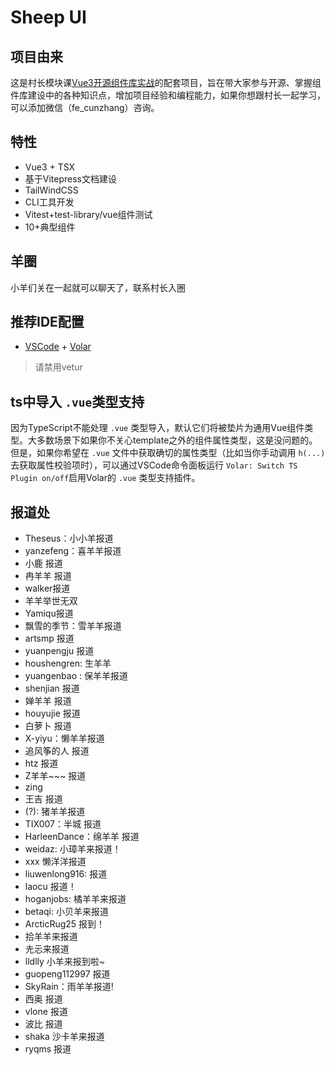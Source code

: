 # Sheep UI

## 项目由来

这是村长模块课[Vue3开源组件库实战](https://duz.h5.xeknow.com/s/4dLsZR)的配套项目，旨在带大家参与开源、掌握组件库建设中的各种知识点，增加项目经验和编程能力，如果你想跟村长一起学习，可以添加微信（fe_cunzhang）咨询。

## 特性

- Vue3 + TSX
- 基于Vitepress文档建设
- TailWindCSS
- CLI工具开发
- Vitest+test-library/vue组件测试
- 10+典型组件

## 羊圈

小羊们关在一起就可以聊天了，联系村长入圈

## 推荐IDE配置

- [VSCode](https://code.visualstudio.com/) + [Volar](https://marketplace.visualstudio.com/items?itemName=johnsoncodehk.volar)

> 请禁用vetur

## ts中导入 `.vue`类型支持

因为TypeScript不能处理 `.vue` 类型导入，默认它们将被垫片为通用Vue组件类型。大多数场景下如果你不关心template之外的组件属性类型，这是没问题的。但是，如果你希望在 `.vue` 文件中获取确切的属性类型（比如当你手动调用 `h(...)`去获取属性校验项时），可以通过VSCode命令面板运行 `Volar: Switch TS Plugin on/off`启用Volar的 `.vue` 类型支持插件。

## 报道处

- Theseus：小小羊报道
- yanzefeng：喜羊羊报道
- 小鹿 报道
- 冉羊羊 报道
- walker报道
- 羊羊举世无双
- Yamiqu报道
- 飘雪的季节：雪羊羊报道
- artsmp 报道
- yuanpengju 报道
- houshengren: 生羊羊
- yuangenbao : 保羊羊报道
- shenjian 报道
- 婵羊羊 报道
- houyujie 报道
- 白萝卜 报道
- X-yiyu：懒羊羊报道
- 追风筝的人 报道
- htz 报道
- Z羊羊~~~ 报道
- zing
- 王吉 报道
- (?): 猪羊羊报道
- TIX007：半城 报道
- HarleenDance：绵羊羊  报道
- weidaz: 小璋羊来报道！
- xxx 懒洋洋报道
- liuwenlong916: 报道
- laocu 报道！
- hoganjobs: 橘羊羊来报道
- betaqi: 小贝羊来报道
- ArcticRug25 报到！
- 拾羊羊来报道
- 圥忈来报道
- lldlly 小羊来报到啦~
- guopeng112997 报道
- SkyRain：雨羊羊报道!
- 西奥 报道
- vlone 报道
- 波比 报道
- shaka 沙卡羊来报道
- ryqms 报道
